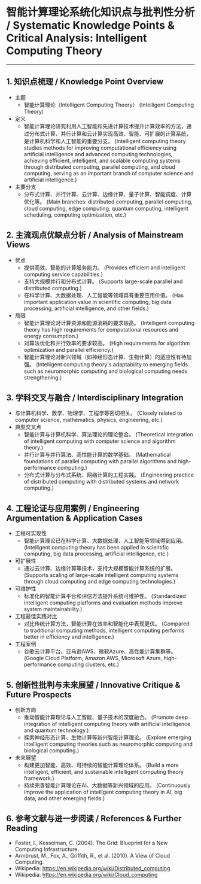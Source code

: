 # 智能计算理论系统化知识点与批判性分析 / Systematic Knowledge Points & Critical Analysis: Intelligent Computing Theory

---

## 1. 知识点梳理 / Knowledge Point Overview

- 主题
  - 智能计算理论（Intelligent Computing Theory）
      (Intelligent Computing Theory)
- 定义
  - 智能计算理论研究利用人工智能和先进计算技术提升计算效率的方法，通过分布式计算、并行计算和云计算实现高效、智能、可扩展的计算系统，是计算机科学和人工智能的重要分支。
      (Intelligent computing theory studies methods for improving computational efficiency using artificial intelligence and advanced computing technologies, achieving efficient, intelligent, and scalable computing systems through distributed computing, parallel computing, and cloud computing, serving as an important branch of computer science and artificial intelligence.)
- 主要分支
  - 分布式计算、并行计算、云计算、边缘计算、量子计算、智能调度、计算优化等。
      (Main branches: distributed computing, parallel computing, cloud computing, edge computing, quantum computing, intelligent scheduling, computing optimization, etc.)

## 2. 主流观点优缺点分析 / Analysis of Mainstream Views

- 优点
  - 提供高效、智能的计算服务能力。
      (Provides efficient and intelligent computing service capabilities.)
  - 支持大规模并行和分布式计算。
      (Supports large-scale parallel and distributed computing.)
  - 在科学计算、大数据处理、人工智能等领域具有重要应用价值。
      (Has important application value in scientific computing, big data processing, artificial intelligence, and other fields.)
- 局限
  - 智能计算理论对计算资源和能源消耗的要求较高。
      (Intelligent computing theory has high requirements for computational resources and energy consumption.)
  - 对算法优化和并行效率的要求较高。
      (High requirements for algorithm optimization and parallel efficiency.)
  - 智能计算理论对新兴领域（如神经形态计算、生物计算）的适应性有待加强。
      (Intelligent computing theory's adaptability to emerging fields such as neuromorphic computing and biological computing needs strengthening.)

## 3. 学科交叉与融合 / Interdisciplinary Integration

- 与计算机科学、数学、物理学、工程学等密切相关。
  (Closely related to computer science, mathematics, physics, engineering, etc.)
- 典型交叉点
  - 智能计算与计算机科学、算法理论的理论整合。
      (Theoretical integration of intelligent computing with computer science and algorithm theory.)
  - 并行计算与并行算法、高性能计算的数学基础。
      (Mathematical foundations of parallel computing with parallel algorithms and high-performance computing.)
  - 分布式计算与分布式系统、网络计算的工程实践。
      (Engineering practice of distributed computing with distributed systems and network computing.)

## 4. 工程论证与应用案例 / Engineering Argumentation & Application Cases

- 工程可实现性
  - 智能计算理论已在科学计算、大数据处理、人工智能等领域得到应用。
      (Intelligent computing theory has been applied in scientific computing, big data processing, artificial intelligence, etc.)
- 可扩展性
  - 通过云计算、边缘计算等技术，支持大规模智能计算系统的扩展。
      (Supports scaling of large-scale intelligent computing systems through cloud computing and edge computing technologies.)
- 可维护性
  - 标准化的智能计算平台和评估方法提升系统可维护性。
      (Standardized intelligent computing platforms and evaluation methods improve system maintainability.)
- 工程最佳实践对比
  - 对比传统计算方法，智能计算在效率和智能化中表现更优。
      (Compared to traditional computing methods, intelligent computing performs better in efficiency and intelligence.)
- 工程案例
  - 谷歌云计算平台、亚马逊AWS、微软Azure、高性能计算集群等。
      (Google Cloud Platform, Amazon AWS, Microsoft Azure, high-performance computing clusters, etc.)

## 5. 创新性批判与未来展望 / Innovative Critique & Future Prospects

- 创新方向
  - 推动智能计算理论与人工智能、量子技术的深度融合。
      (Promote deep integration of intelligent computing theory with artificial intelligence and quantum technology.)
  - 探索神经形态计算、生物计算等新兴智能计算理论。
      (Explore emerging intelligent computing theories such as neuromorphic computing and biological computing.)
- 未来展望
  - 构建更加智能、高效、可持续的智能计算理论体系。
      (Build a more intelligent, efficient, and sustainable intelligent computing theory framework.)
  - 持续完善智能计算理论在AI、大数据等新兴领域的应用。
      (Continuously improve the application of intelligent computing theory in AI, big data, and other emerging fields.)

## 6. 参考文献与进一步阅读 / References & Further Reading

- Foster, I., Kesselman, C. (2004). The Grid: Blueprint for a New Computing Infrastructure.
- Armbrust, M., Fox, A., Griffith, R., et al. (2010). A View of Cloud Computing.
- Wikipedia: <https://en.wikipedia.org/wiki/Distributed_computing>
- Wikipedia: <https://en.wikipedia.org/wiki/Cloud_computing>
